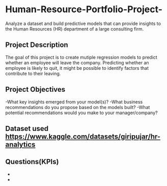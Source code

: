 # Human-Resource-Portfolio-Project-
Analyze a dataset and build predictive models that can provide insights to the Human Resources (HR) department of a large consulting firm. 

## Project Description
The goal of this project is to create mutiple regression models to predict whether an employee will leave the company. Predicting whether an employee is likely to quit, it might be possible to identify factors that contribute to their leaving. 

## Project Objectives 
-What key insights emerged from your model(s)?
-What business recommendations do you propose based on the models built?
-What potential recommendations would you make to your manager/company?
 
## Dataset used **https://www.kaggle.com/datasets/giripujar/hr-analytics**

## Questions(KPIs)
-
-

